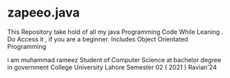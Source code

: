 # zapeeo.java
This Repository take hold of all my java Programming  Code  While Leaning .
Do Access it , if you are a beginner. Includes Object Orientated Programming


i am muhammad rameez 
Student of Computer Science at bachelor degree in government College University Lahore
Semester 02 ( 2021 )
Ravian'24
